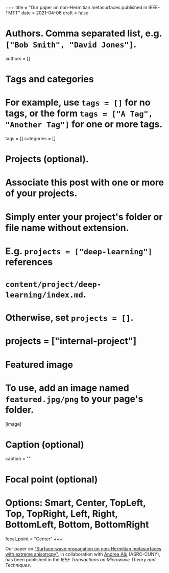 +++
title = "Our paper on non-Hermitian metasurfaces published in IEEE-TMTT"
date = 2021-04-06
draft = false

# Authors. Comma separated list, e.g. `["Bob Smith", "David Jones"]`.
authors = []

# Tags and categories
# For example, use `tags = []` for no tags, or the form `tags = ["A Tag", "Another Tag"]` for one or more tags.
tags = []
categories = []

# Projects (optional).
#   Associate this post with one or more of your projects.
#   Simply enter your project's folder or file name without extension.
#   E.g. `projects = ["deep-learning"]` references
#   `content/project/deep-learning/index.md`.
#   Otherwise, set `projects = []`.
# projects = ["internal-project"]

# Featured image
# To use, add an image named `featured.jpg/png` to your page's folder.
[image]
  # Caption (optional)
  caption = ""

  # Focal point (optional)
  # Options: Smart, Center, TopLeft, Top, TopRight, Left, Right, BottomLeft, Bottom, BottomRight
  focal_point = "Center"
+++

Our paper on ["Surface-wave propagation on non-Hermitian metasurfaces with extreme anisotropy"](/publication/ij-149-ieee-tmtt-69-2021),
in collaboration with [Andrea Alù](https://www.gc.cuny.edu/Faculty/Core-Bios/Andrea-Alu) (ASRC-CUNY),
has been published in the *IEEE Transactions on Microwave Theory and Techniques*.
